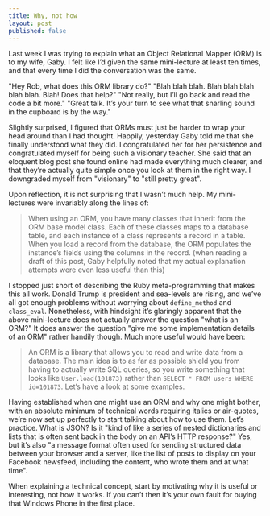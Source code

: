 ```yaml
---
title: Why, not how
layout: post
published: false
---
```

Last week I was trying to explain what an Object Relational Mapper (ORM) is to my wife, Gaby. I felt like I’d given the same mini-lecture at least ten times, and that every time I did the conversation was the same.

"Hey Rob, what does this ORM library do?"
"Blah blah blah. Blah blah blah blah blah. Blah! Does that help?"
"Not really, but I’ll go back and read the code a bit more."
"Great talk. It’s your turn to see what that snarling sound in the cupboard is by the way."

Slightly surprised, I figured that ORMs must just be harder to wrap your head around than I had thought. Happily, yesterday Gaby told me that she finally understood what they did. I congratulated her for her persistence and congratulated myself for being such a visionary teacher. She said that an eloquent blog post she found online had made everything much clearer, and that they’re actually quite simple once you look at them in the right way. I downgraded myself from "visionary" to "still pretty great".

Upon reflection, it is not surprising that I wasn’t much help. My mini-lectures were invariably along the lines of:

> When using an ORM, you have many classes that inherit from the ORM base model class. Each of these classes maps to a database table, and each instance of a class represents a record in a table. When you load a record from the database, the ORM populates the instance’s fields using the columns in the record.
> (when reading a draft of this post, Gaby helpfully noted that my actual explanation attempts were even less useful than this)

I stopped just short of describing the Ruby meta-programming that makes this all work. Donald Trump is president and sea-levels are rising, and we’ve all got enough problems without worrying about `define_method` and `class_eval`. Nonetheless, with hindsight it’s glaringly apparent that the above mini-lecture does not actually answer the question "what is an ORM?" It does answer the question "give me some implementation details of an ORM" rather handily though. Much more useful would have been:

> An ORM is a library that allows you to read and write data from a database. The main idea is to as far as possible shield you from having to actually write SQL queries, so you write something that looks like `User.load(101873)` rather than `SELECT * FROM users WHERE id=101873`. Let’s have a look at some examples.

Having established when one might use an ORM and why one might bother, with an absolute minimum of technical words requiring italics or air-quotes, we’re now set up perfectly to start talking about how to use them. Let’s practice. What is JSON? Is it "kind of like a series of nested dictionaries and lists that is often sent back in the body on an API’s HTTP response?" Yes, but it’s also "a message format often used for sending structured data between your browser and a server, like the list of posts to display on your Facebook newsfeed, including the content, who wrote them and at what time".

When explaining a technical concept, start by motivating why it is useful or interesting, not how it works. If you can’t then it’s your own fault for buying that Windows Phone in the first place.
